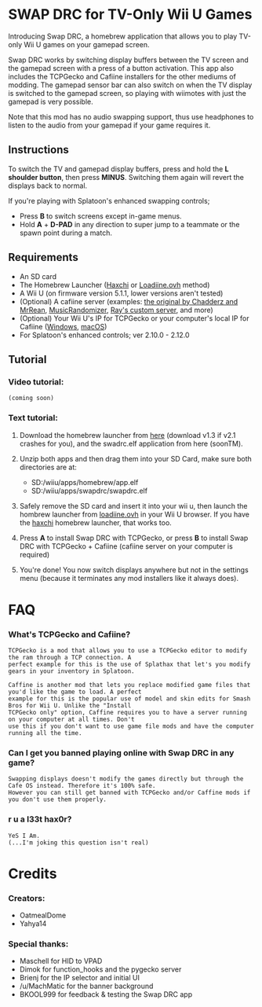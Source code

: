 # SWAP DRC for TV-Only Wii U Games

Introducing Swap DRC, a homebrew application that allows you to play TV-only Wii U games on your gamepad screen.

Swap DRC works by switching display buffers between the TV screen and the gamepad screen with a press of a button activation. This app also includes the TCPGecko and Cafiine installers for the other mediums of modding. The gamepad sensor bar can also switch on when the TV display is switched to the gamepad screen, so playing with wiimotes with just the gamepad is very possible.

Note that this mod has no audio swapping support, thus use headphones to listen to the audio from your gamepad if your game requires it.

## Instructions

To switch the TV and gamepad display buffers, press and hold the **L shoulder button**, then press **MINUS**. Switching them again will revert the displays back to normal.

If you're playing with Splatoon's enhanced swapping controls;

+ Press **B** to switch screens except in-game menus.
+ Hold **A** + **D-PAD** in any direction to super jump to a teammate or the spawn point during a match.

## Requirements

* An SD card
* The Homebrew Launcher ([Haxchi](https://gbatemp.net/threads/haxchi-v2-0-a-persistent-wiiu-hack.451071/) or [Loadiine.ovh](http://loadiine.ovh) method)
* A Wii U (on firmware version 5.1.1, lower versions aren't tested)
* (Optional) A cafiine server (examples: [the original by Chadderz and MrRean](https://github.com/MrRean/Cafiine-410-551/blob/master/server/cafiine_server.exe), [MusicRandomizer](https://github.com/OatmealDome/SplatoonUtilities/blob/master/MusicRandomizer/README.md), [Ray's custom server](https://github.com/Syroot/CafiineServer), and more)
* (Optional) Your Wii U's IP for TCPGecko or your computer's local IP for Cafiine ([Windows](http://www.nirsoft.net/utils/wnetwatcher.zip), [macOS](http://osxdaily.com/2010/11/21/find-ip-address-mac/))
* For Splatoon's enhanced controls; ver 2.10.0 - 2.12.0


## Tutorial

### Video tutorial:

    (coming soon)

### Text tutorial:

1. Download the homebrew launcher from [here](https://github.com/dimok789/homebrew_launcher/releases) (download v1.3 if v2.1 crashes for you), and the swadrc.elf application from here (soonTM).

2. Unzip both apps and then drag them into your SD Card, make sure both directories are at:

    * SD:/wiiu/apps/homebrew/app.elf
    * SD:/wiiu/apps/swapdrc/swapdrc.elf

3. Safely remove the SD card and insert it into your wii u, then launch the hombrew launcher from [loadiine.ovh](http://loadiine.ovh) in your Wii U browser. If you have the [haxchi](https://gbatemp.net/threads/haxchi-v2-0-a-persistent-wiiu-hack.451071/) homebrew launcher, that works too.

4. Press **A** to install Swap DRC with TCPGecko, or press **B** to install Swap DRC with TCPGecko + Cafiine (cafiine server on your computer is required)

5. You're done! You now switch displays anywhere but not in the settings menu (because it terminates any mod installers like it always does).

# FAQ

### What's TCPGecko and Cafiine?

    TCPGecko is a mod that allows you to use a TCPGecko editor to modify the ram through a TCP connection. A
    perfect example for this is the use of Splathax that let's you modify gears in your inventory in Splatoon.
    
    Caffine is another mod that lets you replace modified game files that you'd like the game to load. A perfect
    example for this is the popular use of model and skin edits for Smash Bros for Wii U. Unlike the "Install
    TCPGecko only" option, Caffine requires you to have a server running on your computer at all times. Don't
    use this if you don't want to use game file mods and have the computer running all the time.
    
### Can I get you banned playing online with Swap DRC in any game?

    Swapping displays doesn't modify the games directly but through the Cafe OS instead. Therefore it's 100% safe.
    However you can still get banned with TCPGecko and/or Caffine mods if you don't use them properly.
    
### r u a l33t hax0r?

    YeS I Am.
    (...I'm joking this question isn't real)


# Credits

### Creators:

+ OatmealDome
+ Yahya14

### Special thanks:

+ Maschell for HID to VPAD
+ Dimok for function_hooks and the pygecko server
+ Brienj for the IP selector and initial UI
+ /u/MachMatic for the banner background
+ BKOOL999 for feedback & testing the Swap DRC app




